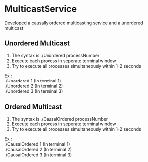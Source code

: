 # MulticastService
Developed a causally ordered multicasting service and a unordered multicast

## Unordered Multicast
1) The syntax is ./Unordered processNumber
2) Execute each process in seperate terminal window
3) Try to execute all processes simultaneously within 1-2 seconds

Ex :<br/>
./Unordered 1 (In terminal 1)<br/>
./Unordered 2 (In terminal 2)<br/> 
./Unordered 3 (In terminal 3)<br/> 

## Ordered Multicast
1) The syntax is ./CausalOrdered processNumber
2) Execute each process in seperate terminal window
3) Try to execute all processes simultaneously within 1-2 seconds

Ex :<br/>
./CausalOrdered 1 (In terminal 1)<br/>
./CausalOrdered 2 (In terminal 2)<br/>
./CausalOrdered 3 (In terminal 3)<br/>
